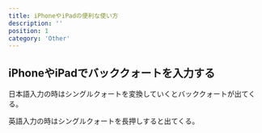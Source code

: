 ```yaml
---
title: iPhoneやiPadの便利な使い方
description: ''
position: 1
category: 'Other'
---
```


## iPhoneやiPadでバッククォートを入力する
日本語入力の時はシングルクォートを変換していくとバッククォートが出てくる。

英語入力の時はシングルクォートを長押しすると出てくる。
